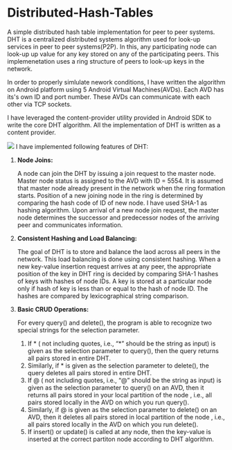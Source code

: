 # Distributed-Hash-Tables
<p>
A simple distributed hash table implementation for peer to peer systems.
DHT is a centralized distributed systems algorithm used for look-up services in peer to peer systems(P2P). In this, any participating
node can look-up up value for any key stored on any of the participating peers.
This implemenetation uses a ring structure of peers to look-up keys in the network. 
</p>
<p>
In order to properly simlulate nework conditions, I have written the algorithm on Android platform using 5 Android Virtual Machines(AVDs).
Each AVD has its's own ID and port number. These AVDs can communicate with each other via TCP sockets.
</p>
<p>
  I have leveraged the content-provider utility provided in Android SDK to write the core DHT algorithm. All the implementation of DHT is written as a content provider.
 </p>
<img src="https://www.researchgate.net/profile/Matteo_Mordacchini/publication/252132570/figure/fig20/AS:298111160340489@1448086647329/An-example-of-a-Chord-Overlay-Networksource-58.png"></img>
I have implemented following features of DHT:<br>
<ol>
  <li> <b>Node Joins:</b></li>
  <p> A node can join the DHT by issuing a join request to the master node. Master node status is assigned to the AVD with ID = 5554. It is assumed that master node already present in the network when the ring formation starts. Position of a new joining node in the ring is determined by comparing the hash code of ID of new node. I have used SHA-1 as hashing algorithm. Upon arrival of a new node join request, the master node determines the successor and predecessor nodes of the arriving peer and communicates information.</p>
  <li> <b>Consistent Hashing and Load Balancing:</b></li>
  <p>
  The goal of DHT is to store and balance the laod across all peers in the network. This load balancing is done using consistent hashing. When a new key-value insertion request arrives at any peer, the appropriate position of the key in DHT ring is decided by comparing SHA-1 hashes of keys with hashes of node IDs. A key is stored at a particular node only if hash of key is less than or equal to the hash of node ID. The hashes are compared by lexicographical string comparison. 
  </p>

  <li><b>Basic CRUD Operations:</b></li>
  <p>
  For every query() and delete(), the program is able to recognize two special strings for the selection
parameter.
<ol>
  <li>
  If * ( not including quotes, i.e., “*” should be the string as input) is given as the
  selection parameter to query(), then the query returns all <key, value> pairs
  stored in entire DHT.
  </li>
  <li>
  Similarly, if * is given as the selection parameter to delete(), the query
  deletes all <key, value> pairs stored in entire DHT.
  </li>
  <li>If @ ( not including quotes, i.e., “@” should be the string as input) is given as
the selection parameter to query() on an AVD, then it returns all <key,
value> pairs stored in your local partition of the node , i.e., all <key, value> pairs
stored locally in the AVD on which you run query().
</li>
  <li>
  Similarly, if @ is given as the selection parameter to delete() on an AVD, then
it deletes all <key, value> pairs stored in local partition of the node ,
i.e., all <key, value> pairs stored locally in the AVD on which you run delete().
  </li>
  <li>
  If insert() or update() is called at any node, then the key-value is inserted at the correct partiton node according to DHT algorithm.
  </li>
</ol> 

  </p>
</ol>
